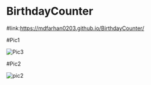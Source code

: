# BirthdayCounter

#link:https://mdfarhan0203.github.io/BirthdayCounter/


#Pic1




![Pic3](https://user-images.githubusercontent.com/50393822/222072953-0db6cf04-34a7-4a34-a25b-ce33bc787636.jpg)



#Pic2

![pic2](https://user-images.githubusercontent.com/50393822/222072494-2a2eeb9c-c3eb-464f-a598-44e04bc204a8.jpg)



